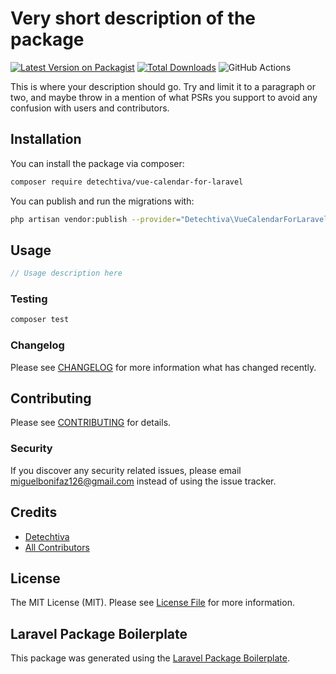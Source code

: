 # Very short description of the package

[![Latest Version on Packagist](https://img.shields.io/packagist/v/detechtiva/vue-calendar-for-laravel.svg?style=flat-square)](https://packagist.org/packages/detechtiva/vue-calendar-for-laravel)
[![Total Downloads](https://img.shields.io/packagist/dt/detechtiva/vue-calendar-for-laravel.svg?style=flat-square)](https://packagist.org/packages/detechtiva/vue-calendar-for-laravel)
![GitHub Actions](https://github.com/detechtiva/vue-calendar-for-laravel/actions/workflows/main.yml/badge.svg)

This is where your description should go. Try and limit it to a paragraph or two, and maybe throw in a mention of what PSRs you support to avoid any confusion with users and contributors.

## Installation

You can install the package via composer:

```bash
composer require detechtiva/vue-calendar-for-laravel
```

You can publish and run the migrations with:

```bash
php artisan vendor:publish --provider="Detechtiva\VueCalendarForLaravel\VueCalendarForLaravelServiceProvider" --tag="migrations"
```

## Usage

```php
// Usage description here
```

### Testing

```bash
composer test
```

### Changelog

Please see [CHANGELOG](CHANGELOG.md) for more information what has changed recently.

## Contributing

Please see [CONTRIBUTING](CONTRIBUTING.md) for details.

### Security

If you discover any security related issues, please email miguelbonifaz126@gmail.com instead of using the issue tracker.

## Credits

-   [Detechtiva](https://github.com/detechtiva)
-   [All Contributors](../../contributors)

## License

The MIT License (MIT). Please see [License File](LICENSE.md) for more information.

## Laravel Package Boilerplate

This package was generated using the [Laravel Package Boilerplate](https://laravelpackageboilerplate.com).

